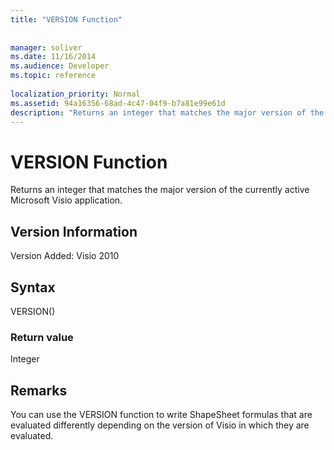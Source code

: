 ```yaml
---
title: "VERSION Function"
 
 
manager: soliver
ms.date: 11/16/2014
ms.audience: Developer
ms.topic: reference
 
localization_priority: Normal
ms.assetid: 94a16356-68ad-4c47-04f9-b7a81e99e61d
description: "Returns an integer that matches the major version of the currently active Microsoft Visio application."
---
```


# VERSION Function

Returns an integer that matches the major version of the currently active Microsoft Visio application.
  
## Version Information

Version Added: Visio 2010 
  
## Syntax

VERSION()
  
### Return value

Integer
  
## Remarks

You can use the VERSION function to write ShapeSheet formulas that are evaluated differently depending on the version of Visio in which they are evaluated.
  

